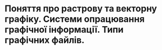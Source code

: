 # Поняття про растрову та векторну графіку. Системи опрацювання графічної інформації. Типи графічних файлів.
